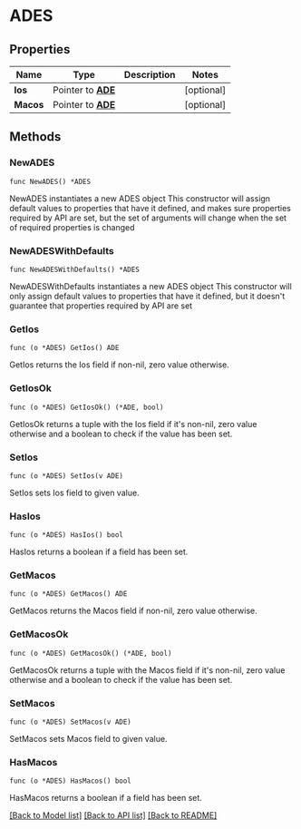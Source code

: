 # ADES

## Properties

Name | Type | Description | Notes
------------ | ------------- | ------------- | -------------
**Ios** | Pointer to [**ADE**](ADE.md) |  | [optional] 
**Macos** | Pointer to [**ADE**](ADE.md) |  | [optional] 

## Methods

### NewADES

`func NewADES() *ADES`

NewADES instantiates a new ADES object
This constructor will assign default values to properties that have it defined,
and makes sure properties required by API are set, but the set of arguments
will change when the set of required properties is changed

### NewADESWithDefaults

`func NewADESWithDefaults() *ADES`

NewADESWithDefaults instantiates a new ADES object
This constructor will only assign default values to properties that have it defined,
but it doesn't guarantee that properties required by API are set

### GetIos

`func (o *ADES) GetIos() ADE`

GetIos returns the Ios field if non-nil, zero value otherwise.

### GetIosOk

`func (o *ADES) GetIosOk() (*ADE, bool)`

GetIosOk returns a tuple with the Ios field if it's non-nil, zero value otherwise
and a boolean to check if the value has been set.

### SetIos

`func (o *ADES) SetIos(v ADE)`

SetIos sets Ios field to given value.

### HasIos

`func (o *ADES) HasIos() bool`

HasIos returns a boolean if a field has been set.

### GetMacos

`func (o *ADES) GetMacos() ADE`

GetMacos returns the Macos field if non-nil, zero value otherwise.

### GetMacosOk

`func (o *ADES) GetMacosOk() (*ADE, bool)`

GetMacosOk returns a tuple with the Macos field if it's non-nil, zero value otherwise
and a boolean to check if the value has been set.

### SetMacos

`func (o *ADES) SetMacos(v ADE)`

SetMacos sets Macos field to given value.

### HasMacos

`func (o *ADES) HasMacos() bool`

HasMacos returns a boolean if a field has been set.


[[Back to Model list]](../README.md#documentation-for-models) [[Back to API list]](../README.md#documentation-for-api-endpoints) [[Back to README]](../README.md)


